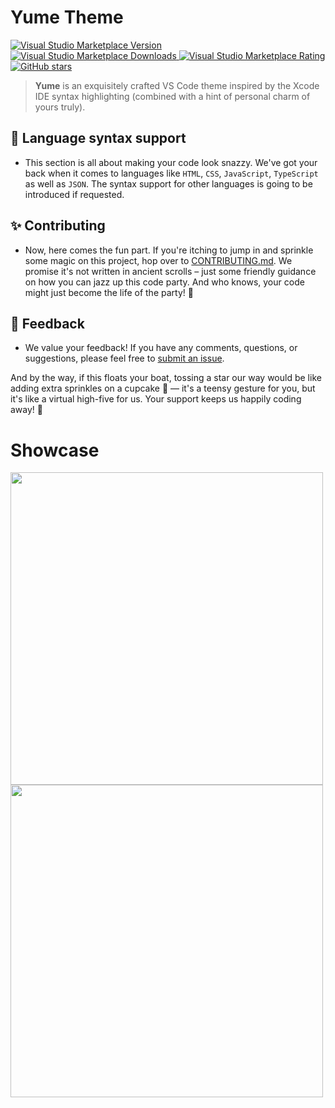# Yume Theme

<p>
  <a href="https://marketplace.visualstudio.com/items?itemName=feelthatvib3.yume-theme">
    <img alt="Visual Studio Marketplace Version" src="https://img.shields.io/visual-studio-marketplace/v/feelthatvib3.yume-theme?label=Visual%20Studio%20Marketplace&color=pink" />
  </a>
  <a href="https://marketplace.visualstudio.com/items?itemName=feelthatvib3.yume-theme">
    <img alt="Visual Studio Marketplace Downloads" src="https://img.shields.io/visual-studio-marketplace/d/feelthatvib3.yume-theme?label=Downloads&color=pink" />
  </a>
  <a href="https://marketplace.visualstudio.com/items?itemName=feelthatvib3.yume-theme">
    <img alt="Visual Studio Marketplace Rating" src="https://img.shields.io/visual-studio-marketplace/r/feelthatvib3.yume-theme?label=Rating&color=pink" />
  </a>
  <a href="https://marketplace.visualstudio.com/items?itemName=feelthatvib3.yume-theme">
    <img alt="GitHub stars" src="https://img.shields.io/github/stars/feelthatvib3/yume?label=Stars&color=pink" />
  </a>
</p>

> **Yume** is an exquisitely crafted VS Code theme inspired by the Xcode IDE syntax highlighting (combined with a hint of personal charm of yours truly).

## 📖 Language syntax support

- This section is all about making your code look snazzy. We've got your back when it comes to languages like `HTML`, `CSS`, `JavaScript`, `TypeScript` as well as `JSON`. The syntax support for other languages is going to be introduced if requested.

## ✨ Contributing

- Now, here comes the fun part. If you're itching to jump in and sprinkle some magic on this project, hop over to [CONTRIBUTING.md](https://github.com/feelthatvib3/yume/blob/main/CONTRIBUTING.md). We promise it's not written in ancient scrolls – just some friendly guidance on how you can jazz up this code party. And who knows, your code might just become the life of the party! 🎉

## 🙋 Feedback

- We value your feedback! If you have any comments, questions, or suggestions, please feel free to [submit an issue](https://github.com/feelthatvib3/yume/issues/new).

And by the way, if this floats your boat, tossing a star our way would be like adding extra sprinkles on a cupcake 🧁 — it's a teensy gesture for you, but it's like a virtual high-five for us. Your support keeps us happily coding away! 🌟

# Showcase

<img src="https://i.imgur.com/PIBxZ3T.png" width="500px" />
<img src="https://i.imgur.com/pfYSIFE.png" width="500px" />
